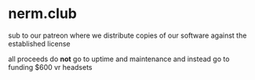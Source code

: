 # nerm.club

sub to our patreon where we distribute copies of our software against the established license

all proceeds do **not** go to uptime and maintenance and instead go to funding $600 vr headsets
